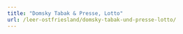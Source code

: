 ```yaml
---
title: "Domsky Tabak & Presse, Lotto"
url: /leer-ostfriesland/domsky-tabak-und-presse-lotto/
---
```

